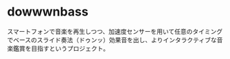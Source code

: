 # dowwwnbass
スマートフォンで音楽を再生しつつ、加速度センサーを用いて任意のタイミングでベースのスライド奏法（ドゥンッ）効果音を出し、よりインタラクティブな音楽鑑賞を目指すというプロジェクト。
